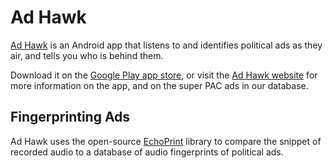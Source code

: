 Ad Hawk
=======

[Ad Hawk](http://adhawk.sunlightfoundation.com/) is an Android app that listens to and identifies political ads as they air, and tells you who is behind them.

Download it on the [Google Play app store](https://play.google.com/store/apps/details?id=com.sunlightfoundation.adhawk.android), or visit the [Ad Hawk website](http://adhawk.sunlightfoundation.com/) for more information on the app, and on the super PAC ads in our database.


Fingerprinting Ads
------------------

Ad Hawk uses the open-source [EchoPrint](http://echoprint.me/) library to compare the snippet of recorded audio to a database of audio fingerprints of political ads.